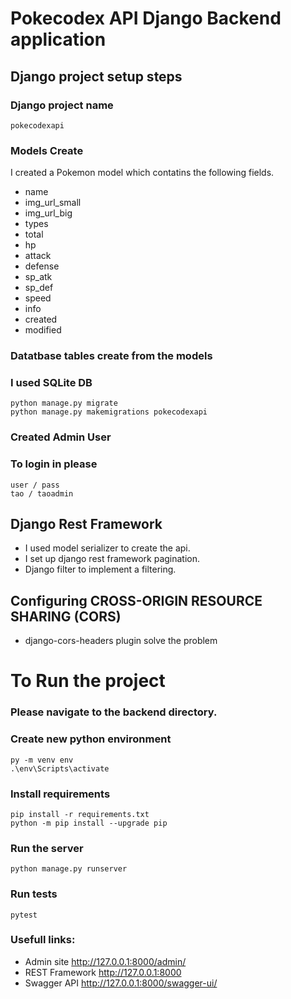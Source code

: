 # Pokecodex API Django Backend application

## Django project setup steps

### Django project name

```
pokecodexapi
```

### Models Create

I created a Pokemon model which contatins the following fields.

- name
- img_url_small
- img_url_big
- types
- total
- hp
- attack
- defense
- sp_atk
- sp_def
- speed
- info
- created
- modified

### Datatbase tables create from the models

### I used SQLite DB

```
python manage.py migrate
python manage.py makemigrations pokecodexapi
```

### Created Admin User

### To login in please

```
user / pass
tao / taoadmin
```

## Django Rest Framework

- I used model serializer to create the api.
- I set up django rest framework pagination.
- Django filter to implement a filtering.

## Configuring CROSS-ORIGIN RESOURCE SHARING (CORS)

- django-cors-headers plugin solve the problem

# To Run the project

### Please navigate to the backend directory.

### Create new python environment

```
py -m venv env
.\env\Scripts\activate
```

### Install requirements

```
pip install -r requirements.txt
python -m pip install --upgrade pip
```

### Run the server

```
python manage.py runserver
```

### Run tests

```
pytest
```

### Usefull links:

- Admin site http://127.0.0.1:8000/admin/
- REST Framework http://127.0.0.1:8000
- Swagger API http://127.0.0.1:8000/swagger-ui/

